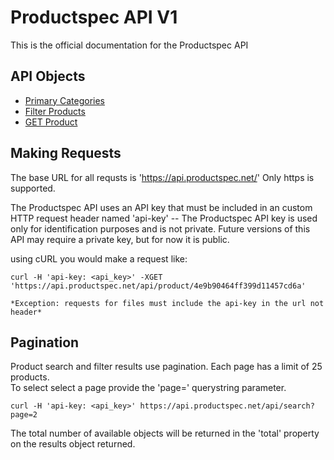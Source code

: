 # Productspec API V1

This is the official documentation for the Productspec API

API Objects
-----------

- [Primary Categories](content/categories.md)
- [Filter Products](content/search.md)
- [GET Product](content/product.md)

Making Requests
---------------

The base URL for all requsts is 'https://api.productspec.net/' Only https is supported.

The Productspec API uses an API key that must be included in an custom HTTP request header named 'api-key'
-- The Productspec API key is used only for identification purposes and is not private.  Future versions of this API may require a private key, but for now it is public.

using cURL you would make a request like:

```shell
curl -H 'api-key: <api_key>' -XGET 'https://api.productspec.net/api/product/4e9b90464ff399d11457cd6a'
```
`*Exception: requests for files must include the api-key in the url not header*`


Pagination
----------
Product search and filter results use pagination.  Each page has a limit of 25 products.  
To select select a page provide the 'page=<number>' querystring parameter.  

```shell
curl -H 'api-key: <api_key>' https://api.productspec.net/api/search?page=2
```

The total number of available objects will be returned in the 'total' property on the results object returned.

